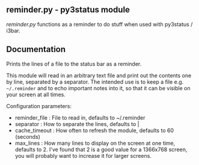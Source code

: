 ## reminder.py - py3status module

*reminder.py* functions as a reminder to do stuff when used with py3status / i3bar.

## Documentation
Prints the lines of a file to the status bar as a reminder.
                         
This module will read in an arbitrary text file and print out
the contents one by line, separated by a separator.
The intended use is to keep a file e.g. `~/.reminder` and to echo
important notes into it, so that it can be visible on your screen
at all times.

Configuration parameters:

* reminder_file :   File to read in, defaults to ~/.reminder
* separator     :   How to separate the lines, defaults to |
* cache_timeout :   How often to refresh the module, defaults to 60 (seconds)
* max_lines     :   How many lines to display on the screen at one time, defaults to 2.
                    I've found that 2 is a good value for a 1366x768 screen, you will
                    probably want to increase it for larger screens.

